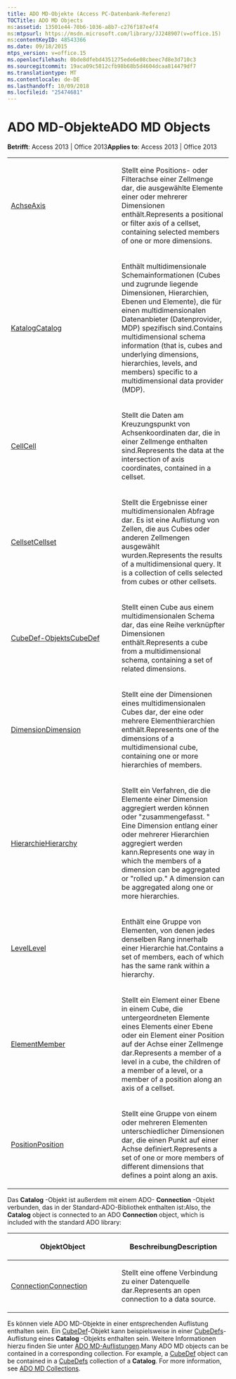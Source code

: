 ```yaml
---
title: ADO MD-Objekte (Access PC-Datenbank-Referenz)
TOCTitle: ADO MD Objects
ms:assetid: 13501e44-70b6-1036-a8b7-c276f187e4f4
ms:mtpsurl: https://msdn.microsoft.com/library/JJ248907(v=office.15)
ms:contentKeyID: 48543366
ms.date: 09/18/2015
mtps_version: v=office.15
ms.openlocfilehash: 0bde8dfebd4351275ede6e08cbeec7d8e3d710c3
ms.sourcegitcommit: 19aca09c5812cfb98b68b5d4604dcaa814479df7
ms.translationtype: MT
ms.contentlocale: de-DE
ms.lasthandoff: 10/09/2018
ms.locfileid: "25474681"
---
```

# <a name="ado-md-objects"></a><span data-ttu-id="b7c0c-102">ADO MD-Objekte</span><span class="sxs-lookup"><span data-stu-id="b7c0c-102">ADO MD Objects</span></span>


<span data-ttu-id="b7c0c-103">**Betrifft**: Access 2013 | Office 2013</span><span class="sxs-lookup"><span data-stu-id="b7c0c-103">**Applies to**: Access 2013 | Office 2013</span></span>

<table>
<colgroup>
<col style="width: 50%" />
<col style="width: 50%" />
</colgroup>
<tbody>
<tr class="odd">
<td><p><span data-ttu-id="b7c0c-104"><a href="axis-object-ado-md.md">Achse</a></span><span class="sxs-lookup"><span data-stu-id="b7c0c-104"><a href="axis-object-ado-md.md">Axis</a></span></span></p></td>
<td><p><span data-ttu-id="b7c0c-105">Stellt eine Positions- oder Filterachse einer Zellmenge dar, die ausgewählte Elemente einer oder mehrerer Dimensionen enthält.</span><span class="sxs-lookup"><span data-stu-id="b7c0c-105">Represents a positional or filter axis of a cellset, containing selected members of one or more dimensions.</span></span></p></td>
</tr>
<tr class="even">
<td><p><span data-ttu-id="b7c0c-106"><a href="catalog-object-ado-md.md">Katalog</a></span><span class="sxs-lookup"><span data-stu-id="b7c0c-106"><a href="catalog-object-ado-md.md">Catalog</a></span></span></p></td>
<td><p><span data-ttu-id="b7c0c-107">Enthält multidimensionale Schemainformationen (Cubes und zugrunde liegende Dimensionen, Hierarchien, Ebenen und Elemente), die für einen multidimensionalen Datenanbieter (Datenprovider, MDP) spezifisch sind.</span><span class="sxs-lookup"><span data-stu-id="b7c0c-107">Contains multidimensional schema information (that is, cubes and underlying dimensions, hierarchies, levels, and members) specific to a multidimensional data provider (MDP).</span></span></p></td>
</tr>
<tr class="odd">
<td><p><span data-ttu-id="b7c0c-108"><a href="cell-object-ado-md.md">Cell</a></span><span class="sxs-lookup"><span data-stu-id="b7c0c-108"><a href="cell-object-ado-md.md">Cell</a></span></span></p></td>
<td><p><span data-ttu-id="b7c0c-109">Stellt die Daten am Kreuzungspunkt von Achsenkoordinaten dar, die in einer Zellmenge enthalten sind.</span><span class="sxs-lookup"><span data-stu-id="b7c0c-109">Represents the data at the intersection of axis coordinates, contained in a cellset.</span></span></p></td>
</tr>
<tr class="even">
<td><p><span data-ttu-id="b7c0c-110"><a href="cellset-object-ado-md.md">Cellset</a></span><span class="sxs-lookup"><span data-stu-id="b7c0c-110"><a href="cellset-object-ado-md.md">Cellset</a></span></span></p></td>
<td><p><span data-ttu-id="b7c0c-p101">Stellt die Ergebnisse einer multidimensionalen Abfrage dar. Es ist eine Auflistung von Zellen, die aus Cubes oder anderen Zellmengen ausgewählt wurden.</span><span class="sxs-lookup"><span data-stu-id="b7c0c-p101">Represents the results of a multidimensional query. It is a collection of cells selected from cubes or other cellsets.</span></span></p></td>
</tr>
<tr class="odd">
<td><p><span data-ttu-id="b7c0c-113"><a href="cubedef-object-ado-md.md">CubeDef-Objekts</a></span><span class="sxs-lookup"><span data-stu-id="b7c0c-113"><a href="cubedef-object-ado-md.md">CubeDef</a></span></span></p></td>
<td><p><span data-ttu-id="b7c0c-114">Stellt einen Cube aus einem multidimensionalen Schema dar, das eine Reihe verknüpfter Dimensionen enthält.</span><span class="sxs-lookup"><span data-stu-id="b7c0c-114">Represents a cube from a multidimensional schema, containing a set of related dimensions.</span></span></p></td>
</tr>
<tr class="even">
<td><p><span data-ttu-id="b7c0c-115"><a href="dimension-object-ado-md.md">Dimension</a></span><span class="sxs-lookup"><span data-stu-id="b7c0c-115"><a href="dimension-object-ado-md.md">Dimension</a></span></span></p></td>
<td><p><span data-ttu-id="b7c0c-116">Stellt eine der Dimensionen eines multidimensionalen Cubes dar, der eine oder mehrere Elementhierarchien enthält.</span><span class="sxs-lookup"><span data-stu-id="b7c0c-116">Represents one of the dimensions of a multidimensional cube, containing one or more hierarchies of members.</span></span></p></td>
</tr>
<tr class="odd">
<td><p><span data-ttu-id="b7c0c-117"><a href="hierarchy-object-ado-md.md">Hierarchie</a></span><span class="sxs-lookup"><span data-stu-id="b7c0c-117"><a href="hierarchy-object-ado-md.md">Hierarchy</a></span></span></p></td>
<td><p><span data-ttu-id="b7c0c-118">Stellt ein Verfahren, die die Elemente einer Dimension aggregiert werden können oder &quot;zusammengefasst. &quot; Eine Dimension entlang einer oder mehrerer Hierarchien aggregiert werden kann.</span><span class="sxs-lookup"><span data-stu-id="b7c0c-118">Represents one way in which the members of a dimension can be aggregated or &quot;rolled up.&quot; A dimension can be aggregated along one or more hierarchies.</span></span></p></td>
</tr>
<tr class="even">
<td><p><span data-ttu-id="b7c0c-119"><a href="level-object-ado-md.md">Level</a></span><span class="sxs-lookup"><span data-stu-id="b7c0c-119"><a href="level-object-ado-md.md">Level</a></span></span></p></td>
<td><p><span data-ttu-id="b7c0c-120">Enthält eine Gruppe von Elementen, von denen jedes denselben Rang innerhalb einer Hierarchie hat.</span><span class="sxs-lookup"><span data-stu-id="b7c0c-120">Contains a set of members, each of which has the same rank within a hierarchy.</span></span></p></td>
</tr>
<tr class="odd">
<td><p><span data-ttu-id="b7c0c-121"><a href="member-object-ado-md.md">Element</a></span><span class="sxs-lookup"><span data-stu-id="b7c0c-121"><a href="member-object-ado-md.md">Member</a></span></span></p></td>
<td><p><span data-ttu-id="b7c0c-122">Stellt ein Element einer Ebene in einem Cube, die untergeordneten Elemente eines Elements einer Ebene oder ein Element einer Position auf der Achse einer Zellmenge dar.</span><span class="sxs-lookup"><span data-stu-id="b7c0c-122">Represents a member of a level in a cube, the children of a member of a level, or a member of a position along an axis of a cellset.</span></span></p></td>
</tr>
<tr class="even">
<td><p><span data-ttu-id="b7c0c-123"><a href="position-object-ado-md.md">Position</a></span><span class="sxs-lookup"><span data-stu-id="b7c0c-123"><a href="position-object-ado-md.md">Position</a></span></span></p></td>
<td><p><span data-ttu-id="b7c0c-124">Stellt eine Gruppe von einem oder mehreren Elementen unterschiedlicher Dimensionen dar, die einen Punkt auf einer Achse definiert.</span><span class="sxs-lookup"><span data-stu-id="b7c0c-124">Represents a set of one or more members of different dimensions that defines a point along an axis.</span></span></p></td>
</tr>
</tbody>
</table>


<span data-ttu-id="b7c0c-125">Das **Catalog** -Objekt ist außerdem mit einem ADO- **Connection** -Objekt verbunden, das in der Standard-ADO-Bibliothek enthalten ist:</span><span class="sxs-lookup"><span data-stu-id="b7c0c-125">Also, the **Catalog** object is connected to an ADO **Connection** object, which is included with the standard ADO library:</span></span>

<table>
<colgroup>
<col style="width: 50%" />
<col style="width: 50%" />
</colgroup>
<thead>
<tr class="header">
<th><p><span data-ttu-id="b7c0c-126">Objekt</span><span class="sxs-lookup"><span data-stu-id="b7c0c-126">Object</span></span></p></th>
<th><p><span data-ttu-id="b7c0c-127">Beschreibung</span><span class="sxs-lookup"><span data-stu-id="b7c0c-127">Description</span></span></p></th>
</tr>
</thead>
<tbody>
<tr class="odd">
<td><p><span data-ttu-id="b7c0c-128"><a href="connection-object-ado.md">Connection</a></span><span class="sxs-lookup"><span data-stu-id="b7c0c-128"><a href="connection-object-ado.md">Connection</a></span></span></p></td>
<td><p><span data-ttu-id="b7c0c-129">Stellt eine offene Verbindung zu einer Datenquelle dar.</span><span class="sxs-lookup"><span data-stu-id="b7c0c-129">Represents an open connection to a data source.</span></span></p></td>
</tr>
</tbody>
</table>


<span data-ttu-id="b7c0c-p102">Es können viele ADO MD-Objekte in einer entsprechenden Auflistung enthalten sein. Ein [CubeDef](cubedef-object-ado-md.md)-Objekt kann beispielsweise in einer [CubeDefs](cubedefs-collection-ado-md.md)-Auflistung eines **Catalog** -Objekts enthalten sein. Weitere Informationen hierzu finden Sie unter [ADO MD-Auflistungen](ado-md-collections.md).</span><span class="sxs-lookup"><span data-stu-id="b7c0c-p102">Many ADO MD objects can be contained in a corresponding collection. For example, a [CubeDef](cubedef-object-ado-md.md) object can be contained in a [CubeDefs](cubedefs-collection-ado-md.md) collection of a **Catalog**. For more information, see [ADO MD Collections](ado-md-collections.md).</span></span>

